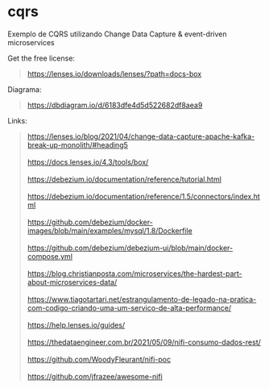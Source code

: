 # cqrs
Exemplo de CQRS utilizando Change Data Capture &amp; event-driven microservices

Get the free license:

> https://lenses.io/downloads/lenses/?path=docs-box

Diagrama:

> https://dbdiagram.io/d/6183dfe4d5d522682df8aea9

Links:

> https://lenses.io/blog/2021/04/change-data-capture-apache-kafka-break-up-monolith/#heading5
<br> <br>
> https://docs.lenses.io/4.3/tools/box/
<br> <br>
> https://debezium.io/documentation/reference/tutorial.html
<br> <br>
> https://debezium.io/documentation/reference/1.5/connectors/index.html
<br> <br>
> https://github.com/debezium/docker-images/blob/main/examples/mysql/1.8/Dockerfile
<br> <br>
> https://github.com/debezium/debezium-ui/blob/main/docker-compose.yml
<br> <br>
> https://blog.christianposta.com/microservices/the-hardest-part-about-microservices-data/
<br> <br>
> https://www.tiagotartari.net/estrangulamento-de-legado-na-pratica-com-codigo-criando-uma-um-servico-de-alta-performance/
<br> <br>
> https://help.lenses.io/guides/
<br> <br>
> https://thedataengineer.com.br/2021/05/09/nifi-consumo-dados-rest/
<br> <br>
> https://github.com/WoodyFleurant/nifi-poc
<br> <br>
> https://github.com/jfrazee/awesome-nifi
